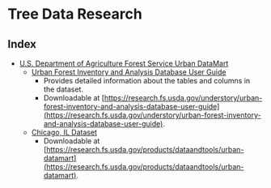 # Tree Data Research

## Index

* [U.S. Department of Agriculture Forest Service Urban DataMart](https://research.fs.usda.gov/products/dataandtools/urban-datamart)
  - [Urban Forest Inventory and Analysis Database User Guide](./documents/Urban%20DataMart/wo-v10-0_nov2024_ug_urbanfiadb_database_description.pdf)
    - Provides detailed information about the tables and columns in the dataset.
    - Downloadable at [https://research.fs.usda.gov/understory/urban-forest-inventory-and-analysis-database-user-guide](https://research.fs.usda.gov/understory/urban-forest-inventory-and-analysis-database-user-guide).
  - [Chicago, IL Dataset](./data/Urban%20DataMart/Chicago_IL_CSV/)
    - Downloadable at [https://research.fs.usda.gov/products/dataandtools/urban-datamart](https://research.fs.usda.gov/products/dataandtools/urban-datamart).
